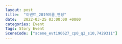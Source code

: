 ```yaml
---
layout: post
title:  "이벤트_2019여름_엔딩"
date:   2022-03-25 03:00:00 +0000
categories: Event
Tags: Story Event
SceneCode: ["scene_evt190627_cp0_q2_s10,7429311"]
---
```

